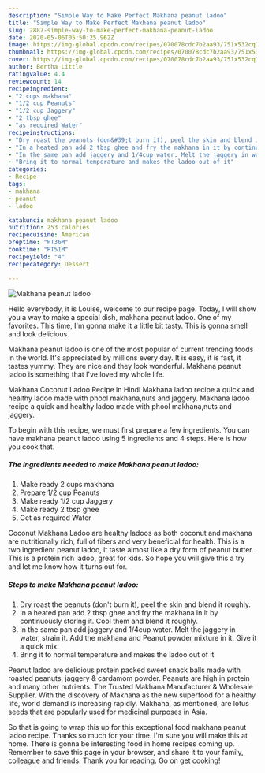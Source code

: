 ```yaml
---
description: "Simple Way to Make Perfect Makhana peanut ladoo"
title: "Simple Way to Make Perfect Makhana peanut ladoo"
slug: 2887-simple-way-to-make-perfect-makhana-peanut-ladoo
date: 2020-05-06T05:50:25.962Z
image: https://img-global.cpcdn.com/recipes/070078cdc7b2aa93/751x532cq70/makhana-peanut-ladoo-recipe-main-photo.jpg
thumbnail: https://img-global.cpcdn.com/recipes/070078cdc7b2aa93/751x532cq70/makhana-peanut-ladoo-recipe-main-photo.jpg
cover: https://img-global.cpcdn.com/recipes/070078cdc7b2aa93/751x532cq70/makhana-peanut-ladoo-recipe-main-photo.jpg
author: Bertha Little
ratingvalue: 4.4
reviewcount: 14
recipeingredient:
- "2 cups makhana"
- "1/2 cup Peanuts"
- "1/2 cup Jaggery"
- "2 tbsp ghee"
- "as required Water"
recipeinstructions:
- "Dry roast the peanuts (don&#39;t burn it), peel the skin and blend it roughly."
- "In a heated pan add 2 tbsp ghee and fry the makhana in it by continuously storing it. Cool them and blend it roughly."
- "In the same pan add jaggery and 1/4cup water. Melt the jaggery in water, strain it. Add the makhana and Peanut powder mixture in it. Give it a quick mix."
- "Bring it to normal temperature and makes the ladoo out of it"
categories:
- Recipe
tags:
- makhana
- peanut
- ladoo

katakunci: makhana peanut ladoo 
nutrition: 253 calories
recipecuisine: American
preptime: "PT36M"
cooktime: "PT51M"
recipeyield: "4"
recipecategory: Dessert

---
```



![Makhana peanut ladoo](https://img-global.cpcdn.com/recipes/070078cdc7b2aa93/751x532cq70/makhana-peanut-ladoo-recipe-main-photo.jpg)

Hello everybody, it is Louise, welcome to our recipe page. Today, I will show you a way to make a special dish, makhana peanut ladoo. One of my favorites. This time, I'm gonna make it a little bit tasty. This is gonna smell and look delicious.

Makhana peanut ladoo is one of the most popular of current trending foods in the world. It's appreciated by millions every day. It is easy, it is fast, it tastes yummy. They are nice and they look wonderful. Makhana peanut ladoo is something that I've loved my whole life.

Makhana Coconut Ladoo Recipe in Hindi Makhana ladoo recipe a quick and healthy ladoo made with phool makhana,nuts and jaggery. Makhana ladoo recipe a quick and healthy ladoo made with phool makhana,nuts and jaggery.


To begin with this recipe, we must first prepare a few ingredients. You can have makhana peanut ladoo using 5 ingredients and 4 steps. Here is how you cook that.

<!--inarticleads1-->

##### The ingredients needed to make Makhana peanut ladoo:

1. Make ready 2 cups makhana
1. Prepare 1/2 cup Peanuts
1. Make ready 1/2 cup Jaggery
1. Make ready 2 tbsp ghee
1. Get as required Water


Coconut Makhana Ladoo are healthy ladoos as both coconut and makhana are nutritionally rich, full of fibers and very beneficial for health. This is a two ingredient peanut ladoo, it taste almost like a dry form of peanut butter. This is a protein rich ladoo, great for kids. So hope you will give this a try and let me know how it turns out for. 

<!--inarticleads2-->

##### Steps to make Makhana peanut ladoo:

1. Dry roast the peanuts (don&#39;t burn it), peel the skin and blend it roughly.
1. In a heated pan add 2 tbsp ghee and fry the makhana in it by continuously storing it. Cool them and blend it roughly.
1. In the same pan add jaggery and 1/4cup water. Melt the jaggery in water, strain it. Add the makhana and Peanut powder mixture in it. Give it a quick mix.
1. Bring it to normal temperature and makes the ladoo out of it


Peanut ladoo are delicious protein packed sweet snack balls made with roasted peanuts, jaggery &amp; cardamom powder. Peanuts are high in protein and many other nutrients. The Trusted Makhana Manufacturer &amp; Wholesale Supplier. With the discovery of Makhana as the new superfood for a healthy life, world demand is increasing rapidly. Makhana, as mentioned, are lotus seeds that are popularly used for medicinal purposes in Asia. 

So that is going to wrap this up for this exceptional food makhana peanut ladoo recipe. Thanks so much for your time. I'm sure you will make this at home. There is gonna be interesting food in home recipes coming up. Remember to save this page in your browser, and share it to your family, colleague and friends. Thank you for reading. Go on get cooking!
